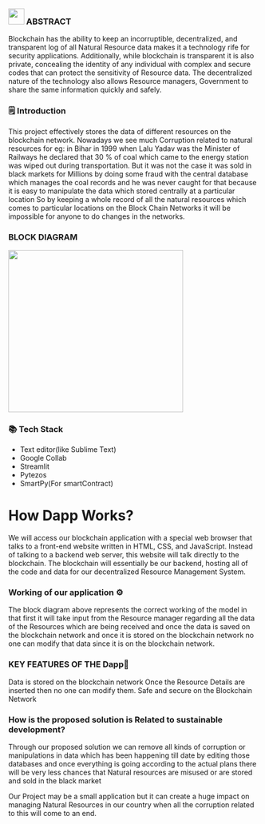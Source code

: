 ### <img src="https://cdn.iconscout.com/icon/free/png-256/idea-1618744-1372450.png" width="32" height="32"> ABSTRACT
Blockchain has the ability to keep an incorruptible, decentralized, and transparent 
log of all Natural Resource data makes it a technology rife for security applications. 
Additionally, while blockchain is transparent it is also private, concealing the identity 
of any individual with complex and secure codes that can protect the sensitivity of Resource 
data. The decentralized nature of the technology also allows Resource managers, Government to 
share the same information quickly and safely.

### 🗒️ Introduction
This project effectively stores the data of different resources on the blockchain network. Nowadays we see much Corruption related to natural resources for eg: in Bihar in 1999 when Lalu Yadav was the Minister of Railways he declared that 30 % of coal which came to the energy station was wiped out during transportation. But it was not the case it was sold in black markets for Millions by doing some fraud with the central database which manages the coal records and he was never caught for that because it is easy to manipulate the data which stored centrally at a particular location So by keeping a whole record of all the natural resources which comes to  particular locations on the Block Chain Networks it will be impossible for anyone to do changes in the networks.

### BLOCK DIAGRAM

<img src="https://user-images.githubusercontent.com/76255028/143670068-42154be5-a229-482e-8e2b-f3fe41c2e4a4.png" width="350" height="325">


### 📚 Tech Stack
- Text editor(like Sublime Text)
- Google Collab
- Streamlit
- Pytezos
- SmartPy(For smartContract)

# How Dapp Works?
We will access our blockchain application with a special web browser that talks to a front-end website written in HTML, CSS, and JavaScript. Instead of talking to a backend web server, this website will talk directly to the blockchain. The blockchain will essentially be our backend, hosting all of the code and data for our decentralized Resource Management System.
### Working of our application  ⚙
The block diagram above represents the correct working of the model in that first it will take input from the Resource manager regarding all the data of the Resources which are being received and once the data is saved on the blockchain network and once it is stored on the blockchain network no one can modify that data since it is on the blockchain network.


### KEY FEATURES OF THE Dapp🔑

Data is stored on the blockchain network
Once the Resource Details are inserted then no one can modify them.
Safe and secure on the Blockchain Network

### How is the proposed solution is Related to sustainable development?

Through our proposed solution we can remove all kinds of corruption or manipulations in data which has been happening till date by editing those databases and once everything is going according to the actual plans there will be very less chances that Natural resources are misused or are stored and sold in the black market 

Our Project may be a small application but it can create a huge impact on managing Natural Resources in our country when all the corruption related to this will come to an end.











